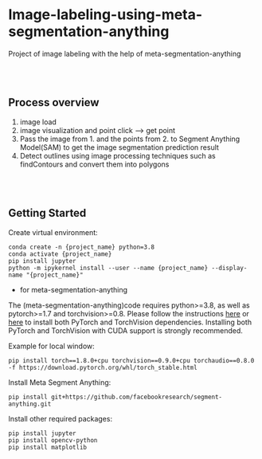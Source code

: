 # Image-labeling-using-meta-segmentation-anything
Project of image labeling with the help of meta-segmentation-anything

 <br/> 
 <br/> 
  
## Process overview
1. image load
2. image visualization and point click --> get point
3. Pass the image from 1. and the points from 2. to Segment Anything Model(SAM) to get the image segmentation prediction result
4. Detect outlines using image processing techniques such as findContours and convert them into polygons

 <br/> 
 <br/> 
 
## Getting Started

Create virtual environment:
```
conda create -n {project_name} python=3.8
conda activate {project_name}
pip install jupyter
python -m ipykernel install --user --name {project_name} --display-name "{project_name}"
```

- for meta-segmentation-anything

The (meta-segmentation-anything)code requires python>=3.8, as well as pytorch>=1.7 and torchvision>=0.8. Please follow the instructions [here](https://pytorch.org/get-started/locally/) or [here](https://pytorch.org/get-started/previous-versions/) to install both PyTorch and TorchVision dependencies. Installing both PyTorch and TorchVision with CUDA support is strongly recommended.

Example for local window:
```
pip install torch==1.8.0+cpu torchvision==0.9.0+cpu torchaudio==0.8.0 -f https://download.pytorch.org/whl/torch_stable.html
```

Install Meta Segment Anything:

```
pip install git+https://github.com/facebookresearch/segment-anything.git
```

Install other required packages:
```
pip install jupyter
pip install opencv-python
pip install matplotlib
```
